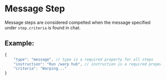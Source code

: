 # Message Step
Message steps are considered compelted when the message specified under ``step.criteria`` is found in chat.

## Example:
```js
{
    "type": "message", // type is a required property for all steps
    "instruction": "Run /warp hub", // instruction is a required property for all steps
    "criteria": "Warping..."
}
```

